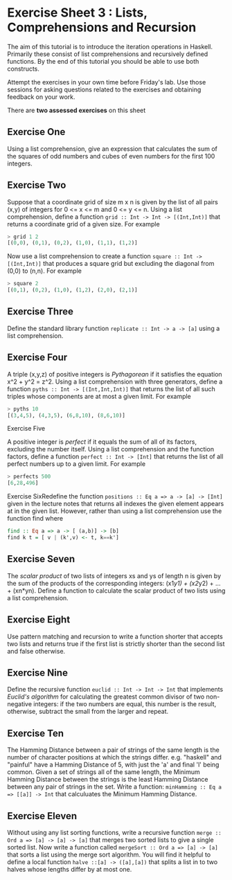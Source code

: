 
# Exercise Sheet 3 : Lists, Comprehensions and Recursion

The aim of this tutorial is to introduce the iteration operations in Haskell. Primarily these consist of list comprehensions and recursively defined functions. By the end of this tutorial you should be able to use both constructs.

Attempt the exercises in your own time before Friday's lab. Use those sessions for asking questions related to the exercises and obtaining feedback on your work.

There are  **two assessed exercises**  on this sheet

## Exercise One

Using a list comprehension, give an expression that calculates the sum of the squares of odd numbers and cubes of even numbers for the first 100 integers.

 ## Exercise Two

Suppose that a coordinate grid of size m x n is given by the list of all pairs (x,y) of integers for 0 <= x <= m and 0 <= y <= n. Using a list comprehension, define a function `grid :: Int -> Int -> [(Int,Int)]` that returns a coordinate grid of a given size. For example
```haskell
> grid 1 2
[(0,0), (0,1), (0,2), (1,0), (1,1), (1,2)]
```
Now use a list comprehension to create a function `square :: Int -> [(Int,Int)]` that produces a square grid but excluding the diagonal from (0,0) to (n,n). For example
```haskell
> square 2
[(0,1), (0,2), (1,0), (1,2), (2,0), (2,1)]
```
## Exercise Three

Define the standard library function `replicate :: Int -> a -> [a]` using a list comprehension.

## Exercise Four

A triple (x,y,z) of positive integers is _Pythagorean_ if it satisfies the equation x^2 + y^2 = z^2. Using a list comprehension with three generators, define a function `pyths :: Int -> [(Int,Int,Int)]` that returns the list of all such triples whose components are at most a given limit. For example
```haskell
> pyths 10
[(3,4,5), (4,3,5), (6,8,10), (8,6,10)]
```
Exercise Five

A positive integer is  _perfect_  if it equals the sum of all of its factors, excluding the number itself. Using a list comprehension and the function  factors, define a function  `perfect :: Int -> [Int]`  that returns the list of all perfect numbers up to a given limit. For example
```haskell
> perfects 500
[6,28,496]
```
Exercise SixRedefine the function `positions :: Eq a => a -> [a] -> [Int]` given in the lecture notes that returns all indexes the given element appears at in the given list. However, rather than using a list comprehension use the function find where
```haskell
find :: Eq a => a -> [ (a,b)] -> [b]
find k t = [ v | (k',v) <- t, k==k']
```
## Exercise Seven

The  _scalar product_  of two lists of integers xs and ys of length n is given by the sum of the products of the corresponding integers: (x1*y1) + (x2*y2) + ... + (xn*yn). Define a function to calculate the scalar product of two lists using a list comprehension.

## Exercise Eight

Use pattern matching and recursion to write a function shorter that accepts two lists and returns true if the first list is strictly shorter than the second list and false otherwise.

## Exercise Nine

Define the recursive function  `euclid :: Int -> Int -> Int`  that implements  _Euclid's algorithm_  for calculating the greatest common divisor of two non-negative integers: if the two numbers are equal, this number is the result, otherwise, subtract the small from the larger and repeat.

## Exercise Ten

The Hamming Distance between a pair of strings of the same length is the number of character positions at which the strings differ. e.g. "haskell" and "painful" have a Hamming Distance of 5, with just the 'a' and final 'l' being common. Given a set of strings all of the same length, the Minimum Hamming Distance between the strings is the least Hamming Distance between any pair of strings in the set. Write a function: `minHamming :: Eq a => [[a]] -> Int` that calculuates the Minimum Hamming Distance.

## Exercise Eleven

Without using any list sorting functions, write a recursive function `merge :: Ord a => [a] -> [a] -> [a]` that merges two sorted lists to give a single sorted list. Now write a function called `mergeSort :: Ord a => [a] -> [a]` that sorts a list using the merge sort algorithm. You will find it helpful to define a local function `halve ::[a] -> ([a],[a])` that splits a list in to two halves whose lengths differ by at most one.
